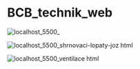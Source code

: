 # BCB_technik_web

![localhost_5500_](https://github.com/Cestmir-Bernatsky/BCB_technik_web/assets/118113817/7f92c388-363d-4b74-89ec-dfd3d0f2d998)

![localhost_5500_shrnovaci-lopaty-joz html](https://github.com/Cestmir-Bernatsky/BCB_technik_web/assets/118113817/0f374075-9fe2-4aab-bad1-47a40e398b1d)

![localhost_5500_ventilace html](https://github.com/Cestmir-Bernatsky/BCB_technik_web/assets/118113817/b9852992-f964-47d0-b668-c14091cfaace)


